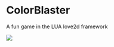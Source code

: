 ColorBlaster
============

A fun game in the LUA love2d framework

![](http://buffbit.com/colorblaster.gif)
